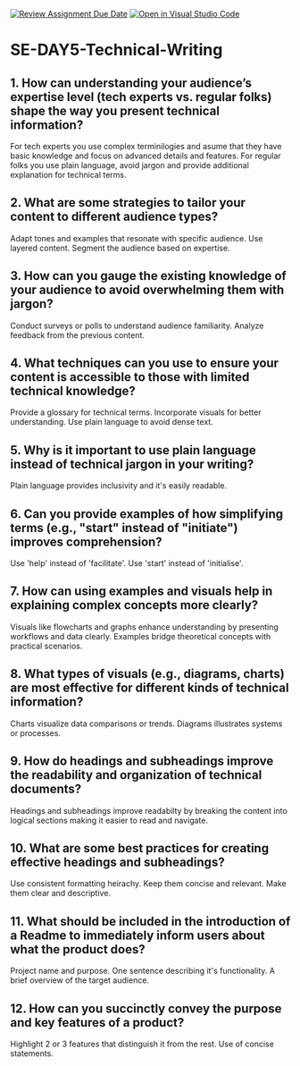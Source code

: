 [![Review Assignment Due Date](https://classroom.github.com/assets/deadline-readme-button-22041afd0340ce965d47ae6ef1cefeee28c7c493a6346c4f15d667ab976d596c.svg)](https://classroom.github.com/a/zsAR-pyY)
[![Open in Visual Studio Code](https://classroom.github.com/assets/open-in-vscode-2e0aaae1b6195c2367325f4f02e2d04e9abb55f0b24a779b69b11b9e10269abc.svg)](https://classroom.github.com/online_ide?assignment_repo_id=19339623&assignment_repo_type=AssignmentRepo)
# SE-DAY5-Technical-Writing
## 1. How can understanding your audience’s expertise level (tech experts vs. regular folks) shape the way you present technical information?
For tech experts you use complex terminilogies and asume that they have basic knowledge and focus on advanced details and features.
For regular folks you use plain language, avoid jargon and provide additional explanation for technical terms.

## 2. What are some strategies to tailor your content to different audience types?
Adapt tones and examples that resonate with specific audience.
Use layered content.
Segment the audience based on expertise.

## 3. How can you gauge the existing knowledge of your audience to avoid overwhelming them with jargon?
Conduct surveys or polls to understand audience familiarity.
Analyze feedback from the previous content.

## 4. What techniques can you use to ensure your content is accessible to those with limited technical knowledge?
Provide a glossary for technical terms.
Incorporate  visuals for better understanding.
Use plain language to avoid dense text.

## 5. Why is it important to use plain language instead of technical jargon in your writing?
Plain language provides inclusivity and it's easily readable.

## 6. Can you provide examples of how simplifying terms (e.g., "start" instead of "initiate") improves comprehension?
Use 'help' instead of 'facilitate'.
Use 'start' instead of 'initialise'.

## 7. How can using examples and visuals help in explaining complex concepts more clearly?
Visuals like flowcharts and graphs enhance understanding by presenting workflows and data clearly.
Examples bridge theoretical concepts with practical scenarios.

## 8. What types of visuals (e.g., diagrams, charts) are most effective for different kinds of technical information?
Charts visualize data comparisons or trends.
Diagrams illustrates systems or processes.

## 9. How do headings and subheadings improve the readability and organization of technical documents?
Headings and subheadings improve readabilty by breaking the content into logical sections making it easier to read and navigate.

## 10. What are some best practices for creating effective headings and subheadings?
Use consistent formatting heirachy.
Keep them concise and relevant.
Make them clear and descriptive.

## 11. What should be included in the introduction of a Readme to immediately inform users about what the product does?
Project name and purpose.
One sentence describing it's functionality.
A brief overview of the target audience.

## 12. How can you succinctly convey the purpose and key features of a product?
Highlight 2 or 3 features that distinguish it from the rest.
Use of concise statements.
